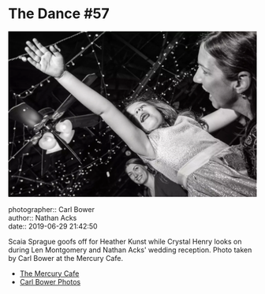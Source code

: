 # The Dance #57

![Scaia Sprague goofs off for Heather Kunst](assets/2019-06-29-set-4-the-dance-57.webp)

photographer:: Carl Bower  
author:: Nathan Acks  
date:: 2019-06-29 21:42:50

Scaia Sprague goofs off for Heather Kunst while Crystal Henry looks on during Len Montgomery and Nathan Acks' wedding reception. Photo taken by Carl Bower at the Mercury Cafe.

* [The Mercury Cafe](http://mercurycafe.com)
* [Carl Bower Photos](https://carlbowerphotos.com)
